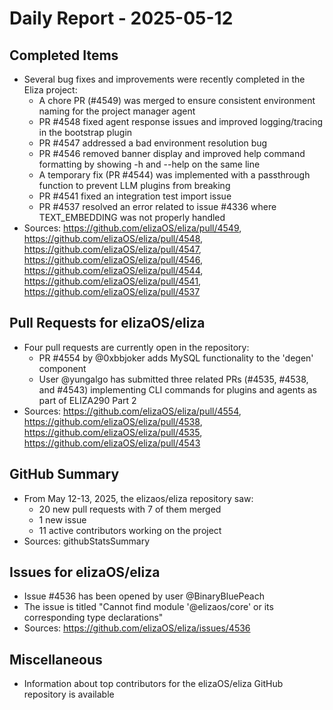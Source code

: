 # Daily Report - 2025-05-12

## Completed Items

- Several bug fixes and improvements were recently completed in the Eliza project:
  - A chore PR (#4549) was merged to ensure consistent environment naming for the project manager agent
  - PR #4548 fixed agent response issues and improved logging/tracing in the bootstrap plugin
  - PR #4547 addressed a bad environment resolution bug
  - PR #4546 removed banner display and improved help command formatting by showing -h and --help on the same line
  - A temporary fix (PR #4544) was implemented with a passthrough function to prevent LLM plugins from breaking
  - PR #4541 fixed an integration test import issue
  - PR #4537 resolved an error related to issue #4336 where TEXT_EMBEDDING was not properly handled
- Sources: https://github.com/elizaOS/eliza/pull/4549, https://github.com/elizaOS/eliza/pull/4548, https://github.com/elizaOS/eliza/pull/4547, https://github.com/elizaOS/eliza/pull/4546, https://github.com/elizaOS/eliza/pull/4544, https://github.com/elizaOS/eliza/pull/4541, https://github.com/elizaOS/eliza/pull/4537

## Pull Requests for elizaOS/eliza

- Four pull requests are currently open in the repository:
  - PR #4554 by @0xbbjoker adds MySQL functionality to the 'degen' component
  - User @yungalgo has submitted three related PRs (#4535, #4538, and #4543) implementing CLI commands for plugins and agents as part of ELIZA290 Part 2
- Sources: https://github.com/elizaOS/eliza/pull/4554, https://github.com/elizaOS/eliza/pull/4538, https://github.com/elizaOS/eliza/pull/4535, https://github.com/elizaOS/eliza/pull/4543

## GitHub Summary

- From May 12-13, 2025, the elizaos/eliza repository saw:
  - 20 new pull requests with 7 of them merged
  - 1 new issue
  - 11 active contributors working on the project
- Sources: githubStatsSummary

## Issues for elizaOS/eliza

- Issue #4536 has been opened by user @BinaryBluePeach
- The issue is titled "Cannot find module '@elizaos/core' or its corresponding type declarations"
- Sources: https://github.com/elizaOS/eliza/issues/4536

## Miscellaneous

- Information about top contributors for the elizaOS/eliza GitHub repository is available
